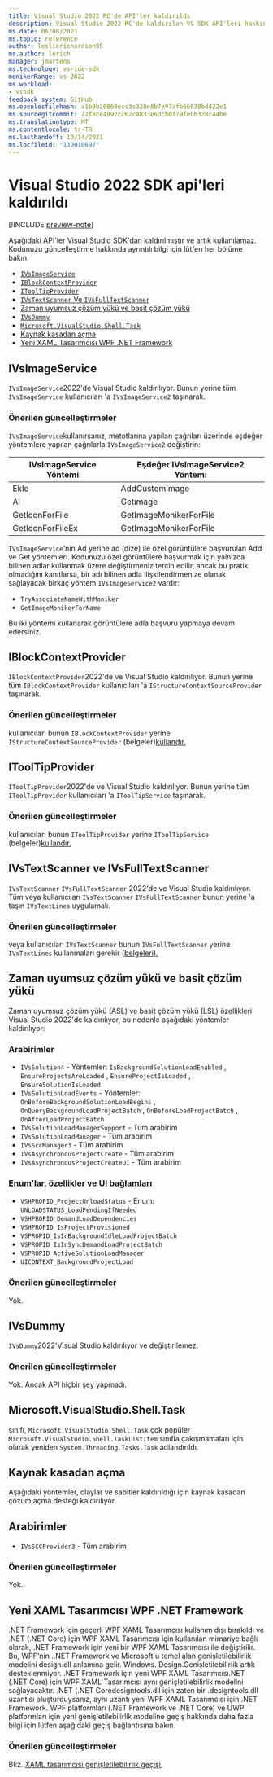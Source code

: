 ```yaml
---
title: Visual Studio 2022 RC'de API'ler kaldırıldı
description: Visual Studio 2022 RC'de kaldırılan VS SDK API'leri hakkında bilgi alın. Uzantı yazarlarının uzantılarını Visual Studio 2022 RC ile çalışacak şekilde güncelleştirmeleri.
ms.date: 06/08/2021
ms.topic: reference
author: leslierichardson95
ms.author: lerich
manager: jmartens
ms.technology: vs-ide-sdk
monikerRange: vs-2022
ms.workload:
- vssdk
feedback_system: GitHub
ms.openlocfilehash: a1b9b20869ecc3c328e8b7e97afb66638bd422e1
ms.sourcegitcommit: 72f8ce4992cc62c4833e6dcb0f79febb328c44be
ms.translationtype: MT
ms.contentlocale: tr-TR
ms.lasthandoff: 10/14/2021
ms.locfileid: "130010697"
---
```

# <a name="visual-studio-2022-sdk-removed-apis"></a>Visual Studio 2022 SDK api'leri kaldırıldı

[!INCLUDE [preview-note](../includes/preview-note.md)]

Aşağıdaki API'ler Visual Studio SDK'dan kaldırılmıştır ve artık kullanılamaz. Kodunuzu güncelleştirme hakkında ayrıntılı bilgi için lütfen her bölüme bakın.

* [`IVsImageService`](#ivsimageservice)
* [`IBlockContextProvider`](#iblockcontextprovider)
* [`IToolTipProvider`](#itooltipprovider)
* [`IVsTextScanner` Ve `IVsFullTextScanner`](#ivstextscanner-and-ivsfulltextscanner)
* [Zaman uyumsuz çözüm yükü ve basit çözüm yükü](#asynchronous-solution-load-and-lightweight-solution-load)
* [`IVsDummy`](#ivsdummy)
* [`Microsoft.VisualStudio.Shell.Task`](#microsoftvisualstudioshelltask)
* [Kaynak kasadan açma](#open-from-source-safe)
* [Yeni XAML Tasarımcısı WPF .NET Framework](#new-wpf-xaml-designer-for-net-framework)

## <a name="ivsimageservice"></a>IVsImageService

`IVsImageService`2022'de Visual Studio kaldırılıyor. Bunun yerine tüm `IVsImageService` kullanıcıları 'a `IVsImageService2` taşınarak.

### <a name="recommended-updates"></a>Önerilen güncelleştirmeler

`IVsImageService`kullanırsanız, metotlarına yapılan çağrıları üzerinde eşdeğer yöntemlere yapılan çağrılarla `IVsImageService2` değiştirin:

| **IVsImageService Yöntemi** | **Eşdeğer IVsImageService2 Yöntemi** |
|----------------------------|----------------------------------------|
| Ekle                        | AddCustomImage                         |
| Al                        | Getımage                               |
| GetIconForFile             | GetImageMonikerForFile                 |
| GetIconForFileEx           | GetImageMonikerForFile                 |

`IVsImageService`'nin Ad yerine ad (dize) ile özel görüntülere başvurulan Add ve Get yöntemleri.  Kodunuzu özel görüntülere başvurmak için yalnızca bilinen adlar kullanmak üzere değiştirmeniz tercih edilir, ancak bu pratik olmadığını kanıtlarsa, bir adı bilinen adla ilişkilendirmenize olanak sağlayacak birkaç yöntem `IVsImageService2` vardır:

* `TryAssociateNameWithMoniker`
* `GetImageMonikerForName`

Bu iki yöntemi kullanarak görüntülere adla başvuru yapmaya devam edersiniz.

## <a name="iblockcontextprovider"></a>IBlockContextProvider

`IBlockContextProvider`2022'de ve Visual Studio kaldırılıyor. Bunun yerine tüm `IBlockContextProvider` kullanıcıları 'a `IStructureContextSourceProvider` taşınarak.

### <a name="recommended-updates"></a>Önerilen güncelleştirmeler

kullanıcıları bunun `IBlockContextProvider` yerine `IStructureContextSourceProvider` (belgeler)[kullandır.](/dotnet/api/microsoft.visualstudio.text.adornments.istructurecontextsourceprovider)

## <a name="itooltipprovider"></a>IToolTipProvider

`IToolTipProvider`2022'de ve Visual Studio kaldırılıyor. Bunun yerine tüm `IToolTipProvider` kullanıcıları 'a `IToolTipService` taşınarak.

### <a name="recommended-updates"></a>Önerilen güncelleştirmeler

kullanıcıları bunun `IToolTipProvider` yerine `IToolTipService` (belgeler)[kullandır.](/dotnet/api/microsoft.visualstudio.text.adornments.itooltipservice)

## <a name="ivstextscanner-and-ivsfulltextscanner"></a>IVsTextScanner ve IVsFullTextScanner

`IVsTextScanner` `IVsFullTextScanner` 2022'de ve Visual Studio kaldırılıyor. Tüm veya kullanıcıları `IVsTextScanner` `IVsFullTextScanner` bunun yerine 'a taşın `IVsTextLines` uygulamalı.

### <a name="recommended-updates"></a>Önerilen güncelleştirmeler

veya kullanıcıları `IVsTextScanner` bunun `IVsFullTextScanner` yerine `IVsTextLines` kullanmaları gerekir ([belgeleri).](/dotnet/api/microsoft.visualstudio.textmanager.interop.ivstextlines.getlinetext)

## <a name="asynchronous-solution-load-and-lightweight-solution-load"></a>Zaman uyumsuz çözüm yükü ve basit çözüm yükü

Zaman uyumsuz çözüm yükü (ASL) ve basit çözüm yükü (LSL) özellikleri Visual Studio 2022'de kaldırılıyor, bu nedenle aşağıdaki yöntemler kaldırılıyor:

### <a name="interfaces"></a>Arabirimler

* `IVsSolution4` - Yöntemler: `IsBackgroundSolutionLoadEnabled` , `EnsureProjectsAreLoaded` , `EnsureProjectIsLoaded` , `EnsureSolutionIsLoaded`
* `IVsSolutionLoadEvents` - Yöntemler: `OnBeforeBackgroundSolutionLoadBegins` , `OnQueryBackgroundLoadProjectBatch` , `OnBeforeLoadProjectBatch` , `OnAfterLoadProjectBatch`
* `IVsSolutionLoadManagerSupport` - Tüm arabirim
* `IVsSolutionLoadManager` - Tüm arabirim
* `IVsSccManager3`  - Tüm arabirim
* `IVsAsynchronousProjectCreate` - Tüm arabirim
* `IVsAsynchronousProjectCreateUI` - Tüm arabirim

### <a name="enums-properties-and-ui-contexts"></a>Enum'lar, özellikler ve UI bağlamları

* `VSHPROPID_ProjectUnloadStatus` - Enum: `UNLOADSTATUS_LoadPendingIfNeeded`
* `VSHPROPID_DemandLoadDependencies`
* `VSHPROPID_IsProjectProvisioned`
* `VSPROPID_IsInBackgroundIdleLoadProjectBatch`
* `VSPROPID_IsInSyncDemandLoadProjectBatch`
* `VSPROPID_ActiveSolutionLoadManager`
* `UICONTEXT_BackgroundProjectLoad`

### <a name="recommended-updates"></a>Önerilen güncelleştirmeler

Yok.

## <a name="ivsdummy"></a>IVsDummy

`IVsDummy`2022'Visual Studio kaldırılıyor ve değiştirilemez. 

### <a name="recommended-updates"></a>Önerilen güncelleştirmeler

Yok. Ancak API hiçbir şey yapmadı.

## <a name="microsoftvisualstudioshelltask"></a>Microsoft.VisualStudio.Shell.Task

sınıfı, `Microsoft.VisualStudio.Shell.Task` çok popüler `Microsoft.VisualStudio.Shell.TaskListItem` sınıfla çakışmamaları için olarak yeniden `System.Threading.Tasks.Task` adlandırıldı.

## <a name="open-from-source-safe"></a>Kaynak kasadan açma

Aşağıdaki yöntemler, olaylar ve sabitler kaldırıldığı için kaynak kasadan çözüm açma desteği kaldırılıyor.

## <a name="interfaces"></a>Arabirimler

* `IVsSCCProvider3` - Tüm arabirim

### <a name="recommended-updates"></a>Önerilen güncelleştirmeler

Yok.

## <a name="new-wpf-xaml-designer-for-net-framework"></a>Yeni XAML Tasarımcısı WPF .NET Framework

.NET Framework için geçerli WPF XAML Tasarımcısı kullanım dışı bırakıldı ve .NET (.NET Core) için WPF XAML Tasarımcısı için kullanılan mimariye bağlı olarak, .NET Framework için yeni bir WPF XAML Tasarımcısı ile değiştirilir. Bu, WPF'nin ..NET Framework ve Microsoft'u temel alan genişletilebilirlik modelini design.dll anlamına gelir. Windows. Design.Genişletilebilirlik artık desteklenmiyor. .NET Framework için yeni WPF XAML Tasarımcısı.NET (.NET Core) için WPF XAML Tasarımcısı aynı genişletilebilirlik modelini sağlayacaktır. .NET (.NET Coredesigntools.dll için zaten bir .designtools.dll uzantısı oluşturduysanız, aynı uzantı yeni WPF XAML Tasarımcısı için .NET Framework. WPF platformları (.NET Framework ve .NET Core) ve UWP platformları için yeni genişletilebilirlik modeline geçiş hakkında daha fazla bilgi için lütfen aşağıdaki geçiş bağlantısına bakın. 

### <a name="recommended-updates"></a>Önerilen güncelleştirmeler

Bkz. [XAML tasarımcısı genişletilebilirlik geçişi.](https://github.com/microsoft/xaml-designer-extensibility/blob/main/documents/xaml-designer-extensibility-migration.md)
